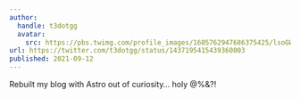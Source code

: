 ```yaml
---
author:
  handle: t3dotgg
  avatar:
    src: https://pbs.twimg.com/profile_images/1605762947686375425/lsoGWWty_400x400.jpg
url: https://twitter.com/t3dotgg/status/1437195415439360003
published: 2021-09-12
---
```


Rebuilt my blog with Astro out of curiosity… holy @%&?!
